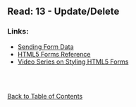## Read: 13 - Update/Delete

### Links:

- [Sending Form Data](https://developer.mozilla.org/en-US/docs/Learn/HTML/Forms/Sending_and_retrieving_form_data)
- [HTML5 Forms Reference](https://htmlreference.io/forms/)
- [Video Series on Styling HTML5 Forms](https://www.youtube.com/playlist?list=PL4cUxeGkcC9g5_p_BVUGWykHfqx6bb7qK)

<br>
<br>

[Back to Table of Contents](README.md)
